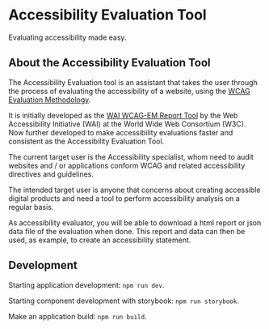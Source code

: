 # Accessibility Evaluation Tool

Evaluating accessibility made easy.

## About the Accessibility Evaluation Tool

The Accessibility Evaluation tool is an assistant that takes the user through the process of evaluating the accessibility of a website, using the [WCAG Evaluation Methodology](https://www.w3.org/TR/WCAG-EM/).

It is initially developed as the [WAI WCAG-EM Report Tool](https://github.com/w3c/wai-wcag-em-report-tool/) by the Web Accessibility Initiative (WAI) at the World Wide Web Consortium (W3C). Now further developed to make accessibility evaluations faster and consistent as the Accessibility Evaluation Tool.

The current target user is the Accessibility specialist, whom need to audit websites and / or applications conform WCAG and related accessibility directives and guidelines.

The intended target user is anyone that concerns about creating accessible digital products and need a tool to perform accessibility analysis on a regular basis.

As accessibility evaluator, you will be able to download a html report or json data file of the evaluation when done. This report and data can then be used, as example, to create an accessibility statement.


## Development

Starting application development: `npm run dev`.

Starting component development with storybook:  `npm run storybook`.

Make an application build: `npm run build`.

